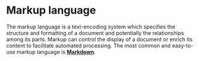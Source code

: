 # Markup language

The markup language is a text-encoding system which specifies the structure and formatting of a document and potentially the relationships among its parts. Markup can control the display of a document or enrich its content to facilitate automated processing. The most common and easy-to-use markup language is [**Markdown**](/start/markup-markdown.md).
